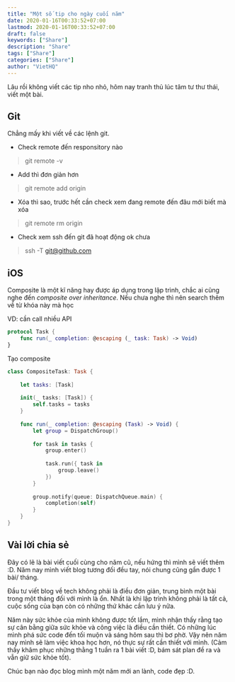 ```yaml
---
title: "Một số tip cho ngày cuối năm"
date: 2020-01-16T00:33:52+07:00
lastmod: 2020-01-16T00:33:52+07:00
draft: false
keywords: ["Share"]
description: "Share"
tags: ["Share"]
categories: ["Share"]
author: "VietHQ"
---
```


Lâu rồi không viết các tip nho nhỏ, hôm nay tranh thủ lúc tâm tư thư thái, viết một bài.

## Git

Chẳng mấy khi viết về các lệnh git.

+ Check remote đến responsitory nào

> git remote -v

+ Add thì đơn giản hơn

> git remote add origin <link>

+ Xóa thì sao, trước hết cần check xem đang remote đến đâu mới biết mà xóa

> git remote rm origin

+ Check xem ssh đến git đã hoạt động ok chưa

> ssh -T git@github.com

## iOS

Composite là một kĩ năng hay được áp dụng trong lập trình, chắc ai cũng nghe đến *composite over inheritance*. Nếu chưa nghe thì nên search thêm về từ khóa này mà học

VD: cần call nhiều API

``` swift
protocol Task {
    func run(_ completion: @escaping (_ task: Task) -> Void)
}
```

Tạo composite

``` swift
class CompositeTask: Task {
    
    let tasks: [Task]
    
    init(_ tasks: [Task]) {
        self.tasks = tasks
    }
    
    func run(_ completion: @escaping (Task) -> Void) {
        let group = DispatchGroup()
        
        for task in tasks {
            group.enter()
            
            task.run({ task in
                group.leave()
            })
        }
        
        group.notify(queue: DispatchQueue.main) {
            completion(self)
        }
    }
}
```

## Vài lời chia sẻ

Đây có lẽ là bài viết cuối cùng cho năm cũ, nếu hứng thì mình sẽ viết thêm :D. Năm nay mình viết blog tương đối đều tay, nói chung cũng gần được 1 bài/ tháng.

Đầu tư viết blog về tech không phải là điều đơn giản, trung bình một bài trong một tháng đối với mình là ổn. Nhất là khi lập trình không phải là tất cả, cuộc sống của bạn còn có những thứ khác cần lưu ý nữa.

Năm này sức khỏe của mình không được tốt lắm, mình nhận thấy rằng tạo sự cân bằng giữa sức khỏe và công việc là điều cần thiết. Có những lúc mình phá sức code đến tối muộn và sáng hôm sau thì bơ phờ. Vậy nên năm nay mình sẽ làm việc khoa học hơn, nó thực sự rất cần thiết với mình. (Cảm thấy khâm phục những thằng 1 tuần ra 1 bài viết :D, bám sát plan đề ra và vẫn giữ sức khỏe tốt).

Chúc bạn nào đọc blog mình một năm mới an lành, code đẹp :D.
